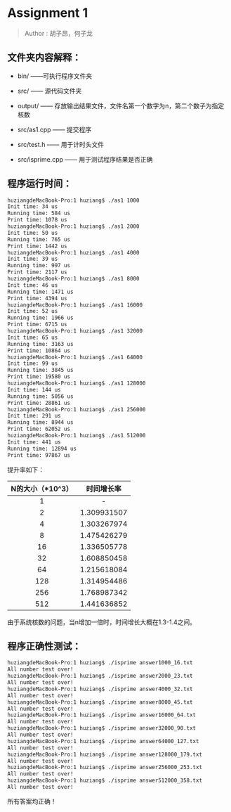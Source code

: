 # 	Assignment 1

> Author : 胡子昂，何子龙

## 文件夹内容解释：

- bin/ ——可执行程序文件夹  


- src/ —— 源代码文件夹
- output/ —— 存放输出结果文件，文件名第一个数字为n，第二个数子为指定核数


- src/as1.cpp —— 提交程序
- src/test.h —— 用于计时头文件
- src/isprime.cpp —— 用于测试程序结果是否正确

## 程序运行时间：

~~~bash
huziangdeMacBook-Pro:1 huziang$ ./as1 1000
Init time: 34 us
Running time: 584 us
Print time: 1078 us
huziangdeMacBook-Pro:1 huziang$ ./as1 2000
Init time: 50 us
Running time: 765 us
Print time: 1442 us
huziangdeMacBook-Pro:1 huziang$ ./as1 4000
Init time: 39 us
Running time: 997 us
Print time: 2117 us
huziangdeMacBook-Pro:1 huziang$ ./as1 8000
Init time: 46 us
Running time: 1471 us
Print time: 4394 us
huziangdeMacBook-Pro:1 huziang$ ./as1 16000
Init time: 52 us
Running time: 1966 us
Print time: 6715 us
huziangdeMacBook-Pro:1 huziang$ ./as1 32000
Init time: 65 us
Running time: 3163 us
Print time: 10864 us
huziangdeMacBook-Pro:1 huziang$ ./as1 64000
Init time: 99 us
Running time: 3845 us
Print time: 19580 us
huziangdeMacBook-Pro:1 huziang$ ./as1 128000
Init time: 144 us
Running time: 5056 us
Print time: 28861 us
huziangdeMacBook-Pro:1 huziang$ ./as1 256000
Init time: 291 us
Running time: 8944 us
Print time: 62052 us
huziangdeMacBook-Pro:1 huziang$ ./as1 512000
Init time: 441 us
Running time: 12894 us
Print time: 97867 us
~~~

提升率如下：

| N的大小（*10^3） | 时间增长率  |
| :--------------: | :---------: |
|        1         |      -      |
|        2         | 1.309931507 |
|        4         | 1.303267974 |
|        8         | 1.475426279 |
|        16        | 1.336505778 |
|        32        | 1.608850458 |
|        64        | 1.215618084 |
|       128        | 1.314954486 |
|       256        | 1.768987342 |
|       512        | 1.441636852 |

由于系统核数的问题，当n增加一倍时，时间增长大概在1.3-1.4之间。

## 程序正确性测试：

~~~bash
huziangdeMacBook-Pro:1 huziang$ ./isprime answer1000_16.txt
All number test over!
huziangdeMacBook-Pro:1 huziang$ ./isprime answer2000_23.txt
All number test over!
huziangdeMacBook-Pro:1 huziang$ ./isprime answer4000_32.txt
All number test over!
huziangdeMacBook-Pro:1 huziang$ ./isprime answer8000_45.txt
All number test over!
huziangdeMacBook-Pro:1 huziang$ ./isprime answer16000_64.txt
All number test over!
huziangdeMacBook-Pro:1 huziang$ ./isprime answer32000_90.txt
All number test over!
huziangdeMacBook-Pro:1 huziang$ ./isprime answer64000_127.txt
All number test over!
huziangdeMacBook-Pro:1 huziang$ ./isprime answer128000_179.txt
All number test over!
huziangdeMacBook-Pro:1 huziang$ ./isprime answer256000_253.txt
All number test over!
huziangdeMacBook-Pro:1 huziang$ ./isprime answer512000_358.txt
All number test over!
~~~

所有答案均正确！